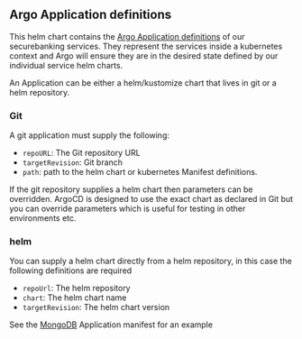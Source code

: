 ## Argo Application definitions
This helm chart contains the [Argo Application definitions](https://argoproj.github.io/argo-cd/operator-manual/declarative-setup/#applications) of our securebanking services. They represent the services inside a kubernetes context and Argo will ensure they are in the desired state defined by our individual service helm charts.

An Application can be either a helm/kustomize chart that lives in git or a helm repository.

### Git
A git application must supply the following:

- `repoURL`: The Git repository URL
- `targetRevision`: Git branch
- `path`: path to the helm chart or kubernetes Manifest definitions.

If the git repository supplies a helm chart then parameters can be overridden. ArgoCD is designed to use the exact chart as declared in Git but you can override parameters which is useful for testing in other environments etc.

### helm
You can supply a helm chart directly from a helm repository, in this case the following definitions are required

- `repoUrl`: The helm repository
- `chart`: The helm chart name
- `targetRevision`: The helm chart version

See the [MongoDB](./templates/mongodb.yaml) Application manifest for an example